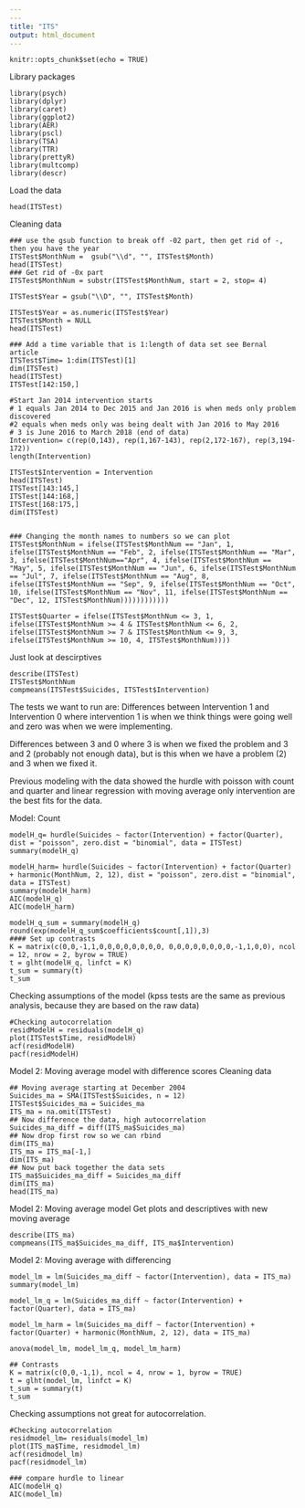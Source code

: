 ```yaml
---
---
title: "ITS"
output: html_document
---
```


```{r setup, include=FALSE}
knitr::opts_chunk$set(echo = TRUE)
```
Library packages
```{r}
library(psych)
library(dplyr)
library(caret)
library(ggplot2)
library(AER)
library(pscl)
library(TSA)
library(TTR)
library(prettyR)
library(multcomp)
library(descr)
```
Load the data
```{r}
head(ITSTest)
```
Cleaning data
```{r}
### use the gsub function to break off -02 part, then get rid of -, then you have the year
ITSTest$MonthNum =  gsub("\\d", "", ITSTest$Month)
head(ITSTest)
### Get rid of -0x part 
ITSTest$MonthNum = substr(ITSTest$MonthNum, start = 2, stop= 4)

ITSTest$Year = gsub("\\D", "", ITSTest$Month)

ITSTest$Year = as.numeric(ITSTest$Year)
ITSTest$Month = NULL
head(ITSTest)

### Add a time variable that is 1:length of data set see Bernal article
ITSTest$Time= 1:dim(ITSTest)[1]
dim(ITSTest)
head(ITSTest)
ITSTest[142:150,]

#Start Jan 2014 intervention starts
# 1 equals Jan 2014 to Dec 2015 and Jan 2016 is when meds only problem discovered
#2 equals when meds only was being dealt with Jan 2016 to May 2016
# 3 is June 2016 to March 2018 (end of data)
Intervention= c(rep(0,143), rep(1,167-143), rep(2,172-167), rep(3,194-172))
length(Intervention)

ITSTest$Intervention = Intervention
head(ITSTest)
ITSTest[143:145,]
ITSTest[144:168,]
ITSTest[168:175,]
dim(ITSTest)


### Changing the month names to numbers so we can plot
ITSTest$MonthNum = ifelse(ITSTest$MonthNum == "Jan", 1, ifelse(ITSTest$MonthNum == "Feb", 2, ifelse(ITSTest$MonthNum == "Mar", 3, ifelse(ITSTest$MonthNum=="Apr", 4, ifelse(ITSTest$MonthNum == "May", 5, ifelse(ITSTest$MonthNum == "Jun", 6, ifelse(ITSTest$MonthNum == "Jul", 7, ifelse(ITSTest$MonthNum == "Aug", 8, ifelse(ITSTest$MonthNum == "Sep", 9, ifelse(ITSTest$MonthNum == "Oct", 10, ifelse(ITSTest$MonthNum == "Nov", 11, ifelse(ITSTest$MonthNum == "Dec", 12, ITSTest$MonthNum))))))))))))

ITSTest$Quarter = ifelse(ITSTest$MonthNum <= 3, 1, ifelse(ITSTest$MonthNum >= 4 & ITSTest$MonthNum <= 6, 2, ifelse(ITSTest$MonthNum >= 7 & ITSTest$MonthNum <= 9, 3, ifelse(ITSTest$MonthNum >= 10, 4, ITSTest$MonthNum))))

```
Just look at descirptives
```{r}
describe(ITSTest)
ITSTest$MonthNum
compmeans(ITSTest$Suicides, ITSTest$Intervention)
```
The tests we want to run are:
Differences between Intervention 1 and Intervention 0 where intervention 1 is when we think things were going well and zero was when we were implementing.

Differences between 3 and 0 where 3 is when we fixed the problem and 3 and 2 (probably not enough data), but is this when we have a problem (2) and 3 when we fixed it.


Previous modeling with the data showed the hurdle with poisson with count and quarter and linear regression with moving average only intervention are the best fits for the data.

Model: Count
```{r}
modelH_q= hurdle(Suicides ~ factor(Intervention) + factor(Quarter), dist = "poisson", zero.dist = "binomial", data = ITSTest) 
summary(modelH_q)

modelH_harm= hurdle(Suicides ~ factor(Intervention) + factor(Quarter) + harmonic(MonthNum, 2, 12), dist = "poisson", zero.dist = "binomial", data = ITSTest) 
summary(modelH_harm)
AIC(modelH_q)
AIC(modelH_harm)

modelH_q_sum = summary(modelH_q)
round(exp(modelH_q_sum$coefficients$count[,1]),3)
#### Set up contrasts
K = matrix(c(0,0,-1,1,0,0,0,0,0,0,0,0, 0,0,0,0,0,0,0,0,-1,1,0,0), ncol = 12, nrow = 2, byrow = TRUE)
t = glht(modelH_q, linfct = K)
t_sum = summary(t)
t_sum
```
Checking assumptions of the model (kpss tests are the same as previous analysis, because they are based on the raw data) 
```{r}
#Checking autocorrelation
residModelH = residuals(modelH_q)
plot(ITSTest$Time, residModelH)
acf(residModelH)
pacf(residModelH)
```
Model 2: Moving average model with difference scores
Cleaning data
```{r}
## Moving average starting at December 2004
Suicides_ma = SMA(ITSTest$Suicides, n = 12)
ITSTest$Suicides_ma = Suicides_ma
ITS_ma = na.omit(ITSTest)
## Now difference the data, high autocorrelation
Suicides_ma_diff = diff(ITS_ma$Suicides_ma)
## Now drop first row so we can rbind 
dim(ITS_ma)
ITS_ma = ITS_ma[-1,] 
dim(ITS_ma)
## Now put back together the data sets
ITS_ma$Suicides_ma_diff = Suicides_ma_diff
dim(ITS_ma)
head(ITS_ma)
```
Model 2: Moving average model
Get plots and descriptives with new moving average
```{r}
describe(ITS_ma)
compmeans(ITS_ma$Suicides_ma_diff, ITS_ma$Intervention) 
```
Model 2: Moving average with differencing
```{r}
model_lm = lm(Suicides_ma_diff ~ factor(Intervention), data = ITS_ma) 
summary(model_lm)

model_lm_q = lm(Suicides_ma_diff ~ factor(Intervention) + factor(Quarter), data = ITS_ma)  

model_lm_harm = lm(Suicides_ma_diff ~ factor(Intervention) + factor(Quarter) + harmonic(MonthNum, 2, 12), data = ITS_ma)  

anova(model_lm, model_lm_q, model_lm_harm)

## Contrasts
K = matrix(c(0,0,-1,1), ncol = 4, nrow = 1, byrow = TRUE)
t = glht(model_lm, linfct = K)
t_sum = summary(t)
t_sum
```
Checking assumptions not great for autocorrelation.  
```{r}
#Checking autocorrelation
residmodel_lm= residuals(model_lm)
plot(ITS_ma$Time, residmodel_lm)
acf(residmodel_lm)
pacf(residmodel_lm)

### compare hurdle to linear
AIC(modelH_q)
AIC(model_lm)
```



